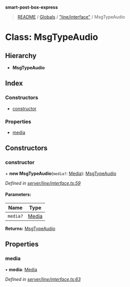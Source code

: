 **smart-post-box-express**

> [README](../README.md) / [Globals](../globals.md) / ["line/interface"](../modules/_line_interface_.md) / MsgTypeAudio

# Class: MsgTypeAudio

## Hierarchy

* **MsgTypeAudio**

## Index

### Constructors

* [constructor](_line_interface_.msgtypeaudio.md#constructor)

### Properties

* [media](_line_interface_.msgtypeaudio.md#media)

## Constructors

### constructor

\+ **new MsgTypeAudio**(`media?`: [Media](../modules/_line_interface_.md#media)): [MsgTypeAudio](_line_interface_.msgtypeaudio.md)

*Defined in [server/line/interface.ts:59](https://github.com/waricoma/cow-stack/blob/eeb25f2/express/server/line/interface.ts#L59)*

#### Parameters:

Name | Type |
------ | ------ |
`media?` | [Media](../modules/_line_interface_.md#media) |

**Returns:** [MsgTypeAudio](_line_interface_.msgtypeaudio.md)

## Properties

### media

•  **media**: [Media](../modules/_line_interface_.md#media)

*Defined in [server/line/interface.ts:63](https://github.com/waricoma/cow-stack/blob/eeb25f2/express/server/line/interface.ts#L63)*
